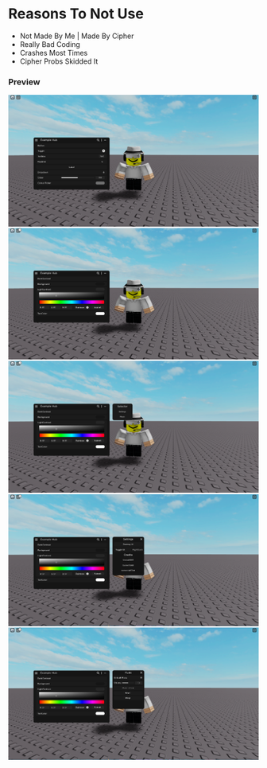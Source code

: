 # Reasons To Not Use
- Not Made By Me | Made By Cipher
- Really Bad Coding
- Crashes Most Times
- Cipher Probs Skidded It

### Preview
![a](https://raw.githubusercontent.com/VestraTech/Roblox/main/Uis/Vestra/Collections/V1/Images/Image1.png?raw=true)
![b](https://raw.githubusercontent.com/VestraTech/Roblox/main/Uis/Vestra/Collections/V1/Images/Image2.png?raw=true)
![c](https://raw.githubusercontent.com/VestraTech/Roblox/main/Uis/Vestra/Collections/V1/Images/Image3.png?raw=true)
![d](https://raw.githubusercontent.com/VestraTech/Roblox/main/Uis/Vestra/Collections/V1/Images/Image4.png?raw=true)
![e](https://raw.githubusercontent.com/VestraTech/Roblox/main/Uis/Vestra/Collections/V1/Images/Image5.png?raw=true)